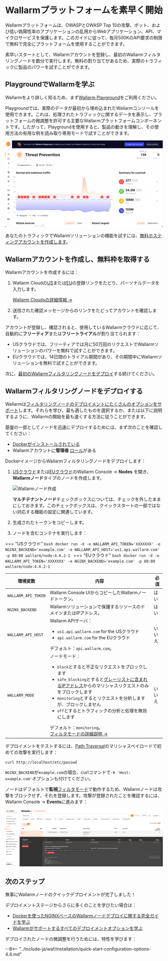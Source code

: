 [operation-mode-rule-docs]:         user-guides/rules/wallarm-mode-rule.md
[filtration-modes-docs]:            admin-en/configure-wallarm-mode.md
[graylist-docs]:                    user-guides/ip-lists/graylist.md
[wallarm-cloud-docs]:               about-wallarm/overview.md#cloud
[user-roles-docs]:                  user-guides/settings/users.md
[rules-docs]:                       user-guides/rules/intro.md
[ip-lists-docs]:                    user-guides/ip-lists/overview.md
[integration-docs]:                 user-guides/settings/integrations/integrations-intro.md
[trigger-docs]:                     user-guides/triggers/triggers.md
[application-docs]:                 user-guides/settings/applications.md
[events-docs]:                      user-guides/events/check-attack.md
[sqli-attack-desc]:                 attacks-vulns-list.md#sql-injection
[xss-attack-desc]:                  attacks-vulns-list.md#crosssite-scripting-xss

# Wallarmプラットフォームを素早く開始

Wallarmプラットフォームは、OWASPとOWASP Top 10の攻撃、ボット、および低い偽陽性率のアプリケーションの乱用からWebアプリケーション、API、マイクロサービスを保護します。このガイドに従って、毎月500KのAPI要求の制限で無料で完全にプラットフォームを使用することができます。

素早いスタートとして、Wallarmアカウントを登録し、最初のWallarmフィルタリングノードを数分で実行します。無料の割り当てがあるため、実際のトラフィックに製品のパワーを試すことができます。

## PlaygroundでWallarmを学ぶ

Wallarmをより詳しく知るため、まず[Wallarm Playground](https://my.us1.wallarm.com/playground)をご利用ください。

Playgroundでは、実際のデータが最初から埋め込まれたWallarmコンソールを使用できます。これは、処理されたトラフィックに関するデータを表示し、プラットフォームの微調整を許可する主要なWallarmプラットフォームコンポーネントです。したがって、Playgroundを使用すると、製品の動きを理解し、その使用方法の有用な例を読み取り専用モードで試すことができます。

![アカウント作成用のUI](images/playground.png)

あなたのトラフィックでWallarmソリューションの機能を試すには、[無料ホスティングアカウントを作成します](#create-wallarm-account-and-get-free-tier)。

## Wallarmアカウントを作成し、無料枠を取得する

Wallarmアカウントを作成するには：

1. Wallarm Cloudの[US](https://us1.my.wallarm.com/signup)または[EU](https://my.wallarm.com/signup)の登録リンクをたどり、パーソナルデータを入力します。

    [Wallarm Cloudsの詳細情報 →](about-wallarm/overview.md#cloud)
1. 送信された確認メッセージからのリンクをたどってアカウントを確認します。

アカウントが登録し、確認されると、使用しているWallarmクラウドに応じて、自動的に**フリーティア**または**フリートライアル**が割り当てられます：

* USクラウドでは、フリーティアでは月に50万回のリクエストでWallarmソリューションのパワーを無料で試すことができます。
* EUクラウドでは、14日間のトライアル期間があり、その期間中にWallarmソリューションを無料で試すことができます。

次に、[最初のWallarmフィルタリングノードをデプロイ](#deploy-the-wallarm-filtering-node)する続けてください。

## Wallarmフィルタリングノードをデプロイする

Wallarmは[フィルタリングノードのデプロイメントにたくさんのオプションをサポート](installation/supported-deployment-options.md)します。それらを学び、最も適したものを選択するか、または以下に説明するように、Wallarmの開始を最も速くする方法に従うことができます。

基盤の一部としてノードを迅速にデプロイするためには、まず次のことを確認してください：

* [Dockerがインストールされている](https://docs.docker.com/engine/install/)
* Wallarmアカウントに**管理者** [ロール][user-roles-docs]がある

DockerイメージからWallarmフィルタリングノードをデプロイします：

1. [USクラウド](https://us1.my.wallarm.com/nodes)または[EUクラウド](https://my.wallarm.com/nodes)のWallarm Console → **Nodes** を開き、**Wallarmノード**タイプのノードを作成します。  

    ![Wallarmノード作成](images/create-wallarm-node-empty-list.png)

    **マルチテナントノード**チェックボックスについては、チェックを外したままにしておきます。このチェックボックスは、クイックスタートの一部ではない対応する機能の設定に関連しています。
1. 生成されたトークンをコピーします。
1. ノードを含むコンテナを実行します：

=== "USクラウド"
    ```bash
    docker run -d -e WALLARM_API_TOKEN='XXXXXXX' -e NGINX_BACKEND='example.com' -e WALLARM_API_HOST='us1.api.wallarm.com' -p 80:80 wallarm/node:4.6.2-1
    ```
=== "EUクラウド"
    ```bash
    docker run -d -e WALLARM_API_TOKEN='XXXXXXX' -e NGINX_BACKEND='example.com' -p 80:80 wallarm/node:4.6.2-1
    ```

環境変数 | 内容 | 必須
--- | ---- | ----
`WALLARM_API_TOKEN` | Wallarm Console UIからコピーしたWallarmノードトークン。 | はい
`NGINX_BACKEND` | Wallarmソリューションで保護するリソースのドメインまたはIPアドレス。 | はい
`WALLARM_API_HOST` | Wallarm APIサーバ：<ul><li>`us1.api.wallarm.com` for the USクラウド</li><li>`api.wallarm.com` for the EUクラウド</li></ul>デフォルト：`api.wallarm.com`。 | いいえ
`WALLARM_MODE` | ノードモード：<ul><li>`block`とすると不正なリクエストをブロックします</li><li>`safe_blocking`とすると[グレーリストに含まれるIPアドレス][graylist-docs]からのマリシャスリクエストのみをブロックします</li><li>`monitoring`とするとリクエストを分析しますが、ブロックしません</li><li>`off`とするとトラフィックの分析と処理を無効にします</li></ul>デフォルト：`monitoring`。<br>[フィルタモードの詳細説明 →][filtration-modes-docs] | いいえ

デプロイメントをテストするには、[Path Traversal](attacks-vulns-list.md#path-traversal)のマリシャスペイロードで初めての攻撃を実行します：

```
curl http://localhost/etc/passwd
```

`NGINX_BACKEND`が`example.com`の場合、curlコマンドで`-H 'Host: example.com'`オプションも付けてください。

ノードはデフォルトで**監視**[フィルタモード](admin-en/configure-wallarm-mode.md#available-filtration-modes)で動作するため、Wallarmノードは攻撃をブロックせず、それを登録します。攻撃が登録されたことを確認するには、Wallarm Console → **Events**に進みます：

![インターフェースの攻撃](images/admin-guides/test-attacks-quickstart.png)

## 次のステップ

無事にWallarmノードのクイックデプロイメントが完了しました！

デプロイメントステージからさらに多くのことを学びたい場合は：

* [Dockerを使ったNGINXベースのWallarmノードデプロイに関する完全ガイドを学ぶ](admin-en/installation-docker-en.md)
* [Wallarmがサポートするすべてのデプロイメントオプションを学ぶ](installation/supported-deployment-options.md)

デプロイされたノードの微調整を行うためには、特性を学びます：

--8<-- "../include-ja/waf/installation/quick-start-configuration-options-4.4.md"

